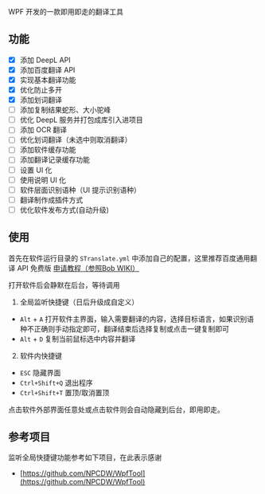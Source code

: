 
WPF 开发的一款即用即走的翻译工具

## 功能

- [x] 添加 DeepL API
- [x] 添加百度翻译 API
- [x] 实现基本翻译功能
- [x] 优化防止多开
- [x] 添加划词翻译
- [ ] 添加复制结果蛇形、大小驼峰
- [ ] 优化 DeepL 服务并打包成库引入进项目
- [ ] 添加 OCR 翻译
- [ ] 优化划词翻译（未选中则取消翻译）
- [ ] 添加软件缓存功能
- [ ] 添加翻译记录缓存功能
- [ ] 设置 UI 化
- [ ] 使用说明 UI 化
- [ ] 软件层面识别语种（UI 提示识别语种）
- [ ] 翻译制作成插件方式
- [ ] 优化软件发布方式(自动升级)

## 使用

首先在软件运行目录的 `STranslate.yml` 中添加自己的配置，这里推荐百度通用翻译 API 免费版 [申请教程（参照Bob WIKI）](https://bobtranslate.com/service/translate/baidu.html)

打开软件后会静默在后台，等待调用
1. 全局监听快捷键（日后升级成自定义）
- `Alt` + `A` 打开软件主界面，输入需要翻译的内容，选择目标语言，如果识别语种不正确则手动指定即可，翻译结束后选择复制或点击一键复制即可
- `Alt` + `D` 复制当前鼠标选中内容并翻译

2. 软件内快捷键
- `ESC` 隐藏界面
- `Ctrl+Shift+Q` 退出程序
- `Ctrl+Shift+T` 置顶/取消置顶

点击软件外部界面任意处或点击软件则会自动隐藏到后台，即用即走。

## 参考项目

监听全局快捷键功能参考如下项目，在此表示感谢

- [https://github.com/NPCDW/WpfTool](https://github.com/NPCDW/WpfTool)